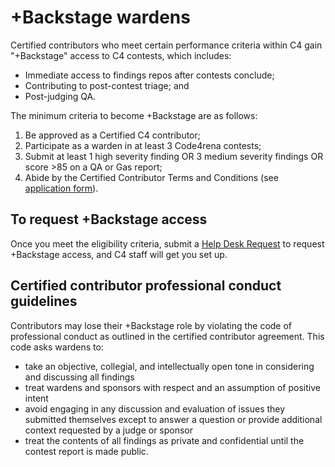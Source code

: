 # +Backstage wardens

Certified contributors who meet certain performance criteria within C4 gain "+Backstage" access to C4 contests, which includes:

- Immediate access to findings repos after contests conclude;
- Contributing to post-contest triage; and
- Post-judging QA.

The minimum criteria to become +Backstage are as follows: 

1. Be approved as a Certified C4 contributor;
1. Participate as a warden in at least 3 Code4rena contests;
1. Submit at least 1 high severity finding OR 3 medium severity findings OR score >85 on a QA or Gas report;
1. Abide by the Certified Contributor Terms and Conditions (see [application form](https://code4rena.com/certified-contributor-application/)).

## To request +Backstage access

Once you meet the eligibility criteria, submit a [Help Desk Request](https://code4rena.com/help/) to request +Backstage access, and C4 staff will get you set up.

## Certified contributor professional conduct guidelines

Contributors may lose their +Backstage role by violating the code of professional conduct as outlined in the certified contributor agreement. This code asks wardens to:

- take an objective, collegial, and intellectually open tone in considering and discussing all findings
- treat wardens and sponsors with respect and an assumption of positive intent
- avoid engaging in any discussion and evaluation of issues they submitted themselves except to answer a question or provide additional context requested by a judge or sponsor
- treat the contents of all findings as private and confidential until the contest report is made public.
